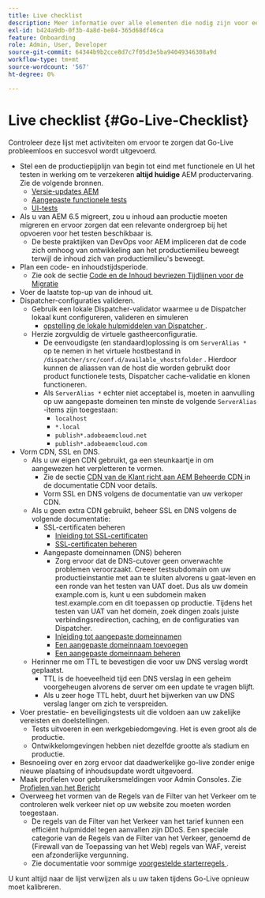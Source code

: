 ```yaml
---
title: Live checklist
description: Meer informatie over alle elementen die nodig zijn voor een geslaagde Go-Live met AEM as a Cloud Service.
exl-id: b424a9db-0f3b-4a8d-be84-365d68df46ca
feature: Onboarding
role: Admin, User, Developer
source-git-commit: 64344b9b2cce8d7c7f05d3e5ba94049346308a9d
workflow-type: tm+mt
source-wordcount: '567'
ht-degree: 0%

---
```


# Live checklist {#Go-Live-Checklist}

Controleer deze lijst met activiteiten om ervoor te zorgen dat Go-Live probleemloos en succesvol wordt uitgevoerd.

* Stel een de productiepijplijn van begin tot eind met functionele en UI het testen in werking om te verzekeren **altijd huidige** AEM productervaring. Zie de volgende bronnen.
   * [Versie-updates AEM](/help/implementing/deploying/aem-version-updates.md)
   * [Aangepaste functionele tests](/help/implementing/cloud-manager/functional-testing.md#custom-functional-testing)
   * [UI-tests](/help/implementing/cloud-manager/ui-testing.md)
* Als u van AEM 6.5 migreert, zou u inhoud aan productie moeten migreren en ervoor zorgen dat een relevante ondergroep bij het opvoeren voor het testen beschikbaar is.
   * De beste praktijken van DevOps voor AEM impliceren dat de code zich omhoog van ontwikkeling aan het productiemilieu beweegt terwijl de inhoud zich van productiemilieu&#39;s beweegt.
* Plan een code- en inhoudstijdsperiode.
   * Zie ook de sectie [ Code en de Inhoud bevriezen Tijdlijnen voor de Migratie ](#code-content-freeze)
* Voer de laatste top-up van de inhoud uit.
* Dispatcher-configuraties valideren.
   * Gebruik een lokale Dispatcher-validator waarmee u de Dispatcher lokaal kunt configureren, valideren en simuleren
      * [ opstelling de lokale hulpmiddelen van Dispatcher ](https://experienceleague.adobe.com/en/docs/experience-manager-learn/cloud-service/local-development-environment-set-up/dispatcher-tools#prerequisites).
   * Herzie zorgvuldig de virtuele gastheerconfiguratie.
      * De eenvoudigste (en standaard)oplossing is om `ServerAlias *` op te nemen in het virtuele hostbestand in `/dispatcher/src/conf.d/available_vhostsfolder` . Hierdoor kunnen de aliassen van de host die worden gebruikt door product functionele tests, Dispatcher cache-validatie en klonen functioneren.
      * Als `ServerAlias *` echter niet acceptabel is, moeten in aanvulling op uw aangepaste domeinen ten minste de volgende `ServerAlias` -items zijn toegestaan:
         * `localhost`
         * `*.local`
         * `publish*.adobeaemcloud.net`
         * `publish*.adobeaemcloud.com`
* Vorm CDN, SSL en DNS.
   * Als u uw eigen CDN gebruikt, ga een steunkaartje in om aangewezen het verpletteren te vormen.
      * Zie de sectie [ CDN van de Klant richt aan AEM Beheerde CDN ](/help/implementing/dispatcher/cdn.md#point-to-point-cdn) in de documentatie CDN voor details.
      * Vorm SSL en DNS volgens de documentatie van uw verkoper CDN.
   * Als u geen extra CDN gebruikt, beheer SSL en DNS volgens de volgende documentatie:
      * SSL-certificaten beheren
         * [Inleiding tot SSL-certificaten](/help/implementing/cloud-manager/managing-ssl-certifications/introduction-to-ssl-certificates.md)
         * [SSL-certificaten beheren](/help/implementing/cloud-manager/managing-ssl-certifications/managing-certificates.md)
      * Aangepaste domeinnamen (DNS) beheren
         * Zorg ervoor dat de DNS-cutover geen onverwachte problemen veroorzaakt. Creeer testsubdomain om uw productieinstantie met aan te sluiten alvorens u gaat-leven en een ronde van het testen van UAT doet. Dus als uw domein example.com is, kunt u een subdomein maken test.example.com en dit toepassen op productie. Tijdens het testen van UAT van het domein, zoek dingen zoals juiste verbindingsredirection, caching, en de configuraties van Dispatcher.
         * [Inleiding tot aangepaste domeinnamen](/help/implementing/cloud-manager/custom-domain-names/introduction.md)
         * [Een aangepaste domeinnaam toevoegen](/help/implementing/cloud-manager/custom-domain-names/add-custom-domain-name.md)
         * [Een aangepaste domeinnaam beheren](/help/implementing/cloud-manager/custom-domain-names/managing-custom-domain-names.md)
   * Herinner me om TTL te bevestigen die voor uw DNS verslag wordt geplaatst.
      * TTL is de hoeveelheid tijd een DNS verslag in een geheim voorgeheugen alvorens de server om een update te vragen blijft.
      * Als u zeer hoge TTL hebt, duurt het bijwerken van uw DNS verslag langer om zich te verspreiden.
* Voer prestatie- en beveiligingstests uit die voldoen aan uw zakelijke vereisten en doelstellingen.
   * Tests uitvoeren in een werkgebiedomgeving.  Het is even groot als de productie.
   * Ontwikkelomgevingen hebben niet dezelfde grootte als stadium en productie.
* Besnoeiing over en zorg ervoor dat daadwerkelijke go-live zonder enige nieuwe plaatsing of inhoudsupdate wordt uitgevoerd.
* Maak profielen voor gebruikersmeldingen voor Admin Consoles. Zie [ Profielen van het Bericht ](/help/journey-onboarding/notification-profiles.md)
* Overweeg het vormen van de Regels van de Filter van het Verkeer om te controleren welk verkeer niet op uw website zou moeten worden toegestaan.
   * De regels van de Filter van het Verkeer van het tarief kunnen een efficiënt hulpmiddel tegen aanvallen zijn DDoS. Een speciale categorie van de Regels van de Filter van het Verkeer, genoemd de (Firewall van de Toepassing van het Web) regels van WAF, vereist een afzonderlijke vergunning.
   * Zie documentatie voor sommige [ voorgestelde starterregels ](/help/security/traffic-filter-rules-including-waf.md#recommended-starter-rules).

U kunt altijd naar de lijst verwijzen als u uw taken tijdens Go-Live opnieuw moet kalibreren.

